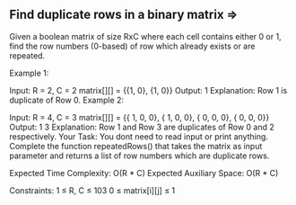 Find duplicate rows in a binary matrix  =>
--------------------------------------


Given a boolean matrix of size RxC where each cell contains either 0 or 1, find the row numbers (0-based) of row which already exists or are repeated.

Example 1:

Input:
R = 2, C = 2
matrix[][] = {{1, 0},
            {1, 0}}
Output: 
1
Explanation:
Row 1 is duplicate of Row 0.
Example 2:

Input:
R = 4, C = 3
matrix[][] = {{ 1, 0, 0},
            { 1, 0, 0},
            { 0, 0, 0},
            { 0, 0, 0}}
Output: 
1 3 
Explanation:
Row 1 and Row 3 are duplicates of Row 0 and 2 respectively. 
Your Task:
You dont need to read input or print anything. Complete the function repeatedRows() that takes the matrix as input parameter and returns a list of row numbers which are duplicate rows.

Expected Time Complexity: O(R * C)
Expected Auxiliary Space: O(R * C)

Constraints:
1 ≤ R, C ≤ 103
0 ≤ matrix[i][j] ≤ 1
